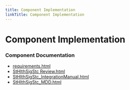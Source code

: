 ```yaml
---
title: Component Implementation
linkTitle: Component Implementation
---
```


# Component Implementation
### Component Documentation

- [requirements.html](doc/requirements.html)
- [StHlthSigStc Review.html](doc/StHlthSigStc%20Review.html)
- [StHlthSigStc_IntegrationManual.html](doc/StHlthSigStc_IntegrationManual.html)
- [StHlthSigStc_MDD.html](doc/StHlthSigStc_MDD.html)

